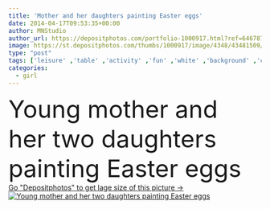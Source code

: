 ```yaml
---
title: 'Mother and her daughters painting Easter eggs'
date: 2014-04-17T09:53:35+00:00
author: MNStudio
author_url: https://depositphotos.com/portfolio-1000917.html?ref=64678756
image: https://st.depositphotos.com/thumbs/1000917/image/4348/43481509/api_thumb_450.jpg?forcejpeg=true
type: "post"
tags: ['leisure' ,'table' ,'activity' ,'fun' ,'white' ,'background' ,'colorful' ,'painting' ,'glass' ,'holiday' ,'years' ,'seasonal' ,'girl' ,'young' ,'people' ,'happiness' ,'spring' ,'cute' ,'hobby' ,'flowers' ,'sweet' ,'child' ,'little' ,'family' ,'creativity' ,'kid' ,'easter' ,'pretty' ,'traditional' ,'two' ,'woman' ,'emotional' ,'drawing' ,'together' ,'preschooler' ,'learning' ,'daughter' ,'baby' ,'toddler' ,'artist' ,'mother' ,'parent' ,'sister' ,'paintbrush' ,'teach' ,'decorating' ,'paints' ,'tulips' ,'preparing' ,'eggs' ]
categories: 
  - girl
---
```

<div aling="center">
            <font size="60"> Young mother and her two daughters painting Easter eggs</font>   
</div>
<div>
    <a href='https://st.depositphotos.com/thumbs/1000917/image/4348/43481509/api_thumb_450.jpg?forcejpeg=true?ref=64678756' target=_blank > Go "Depositphotos" to get lage size of this picture ->
        <img href='https://st.depositphotos.com/thumbs/1000917/image/4348/43481509/api_thumb_450.jpg?forcejpeg=true?ref=64678756' src='https://st.depositphotos.com/1000917/4348/i/950/depositphotos_43481509-stock-photo-mother-and-her-daughters-painting.jpg?forcejpeg=true' alt='Young mother and her two daughters painting Easter eggs' >
    </a>
</div>
